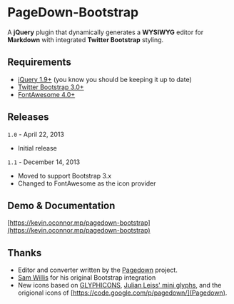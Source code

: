 # PageDown-Bootstrap

A **jQuery** plugin that dynamically generates a **WYSIWYG** editor for **Markdown** with integrated **Twitter Bootstrap** styling.

## Requirements
* [jQuery 1.9+](https://jquery.com) (you know you should be keeping it up to date)
* [Twitter Bootstrap 3.0+](https://getbootstrap.com/)
* [FontAwesome 4.0+](https://fontawesome.io/)

## Releases

```1.0``` - April 22, 2013
* Initial release

```1.1``` - December 14, 2013
* Moved to support Bootstrap 3.x
* Changed to FontAwesome as the icon provider

## Demo & Documentation
[https://kevin.oconnor.mp/pagedown-bootstrap](https://kevin.oconnor.mp/pagedown-bootstrap)

## Thanks
* Editor and converter written by the [Pagedown](https://code.google.com/p/pagedown/) project.
* [Sam Willis](https://github.com/samwillis/pagedown-bootstrap) for his original Bootstrap integration
* New icons based on [GLYPHICONS](https://glyphicons.com), [Julian Leiss' mini glyphs](https://dribbble.com/shots/365544-Mini-glyphs-12-px-Free-PSD), and the origional icons of [https://code.google.com/p/pagedown/](Pagedown).

